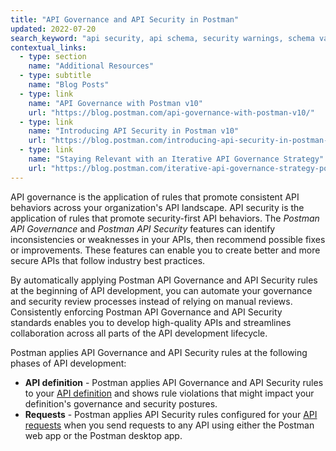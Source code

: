 ```yaml
---
title: "API Governance and API Security in Postman"
updated: 2022-07-20
search_keyword: "api security, api schema, security warnings, schema validation, security validation, api security audit, api security scan, api schema vulnerabilities, security audit"
contextual_links:
  - type: section
    name: "Additional Resources"
  - type: subtitle
    name: "Blog Posts"
  - type: link
    name: "API Governance with Postman v10"
    url: "https://blog.postman.com/api-governance-with-postman-v10/"
  - type: link
    name: "Introducing API Security in Postman v10"
    url: "https://blog.postman.com/introducing-api-security-in-postman-v10/"
  - type: link
    name: "Staying Relevant with an Iterative API Governance Strategy"
    url: "https://blog.postman.com/iterative-api-governance-strategy-postman/"
---
```


API governance is the application of rules that promote consistent API behaviors across your organization's API landscape. API security is the application of rules that promote security-first API behaviors. The _Postman API Governance_ and _Postman API Security_ features can identify inconsistencies or weaknesses in your APIs, then recommend possible fixes or improvements. These features can enable you to create better and more secure APIs that follow industry best practices.

By automatically applying Postman API Governance and API Security rules at the beginning of API development, you can automate your governance and security review processes instead of relying on manual reviews. Consistently enforcing Postman API Governance and API Security standards enables you to develop high-quality APIs and streamlines collaboration across all parts of the API development lifecycle.  

Postman applies API Governance and API Security rules at the following phases of API development:

* **API definition** - Postman applies API Governance and API Security rules to your [API definition](/docs/api-governance/api-definition/api-definition-warnings/) and shows rule violations that might impact your definition's governance and security postures.
* **Requests** - Postman applies API Security rules configured for your [API requests](/docs/api-governance/api-testing/api-testing-warnings/) when you send requests to any API using either the Postman web app or the Postman desktop app.

